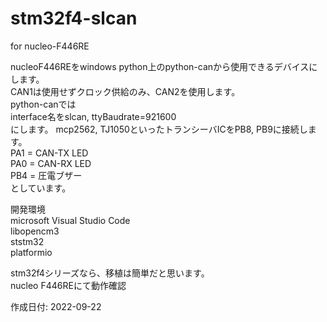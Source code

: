 # stm32f4-slcan

for nucleo-F446RE

nucleoF446REをwindows python上のpython-canから使用できるデバイスにします。  
CAN1は使用せずクロック供給のみ、CAN2を使用します。  
python-canでは  
interface名をslcan, ttyBaudrate=921600  
にします。
mcp2562, TJ1050といったトランシーバICをPB8, PB9に接続します。  
PA1 = CAN-TX LED  
PA0 = CAN-RX LED  
PB4 = 圧電ブザー  
としています。

開発環境  
microsoft Visual Studio Code  
libopencm3  
ststm32  
platformio  

stm32f4シリーズなら、移植は簡単だと思います。  
nucleo F446REにて動作確認

作成日付: 2022-09-22


